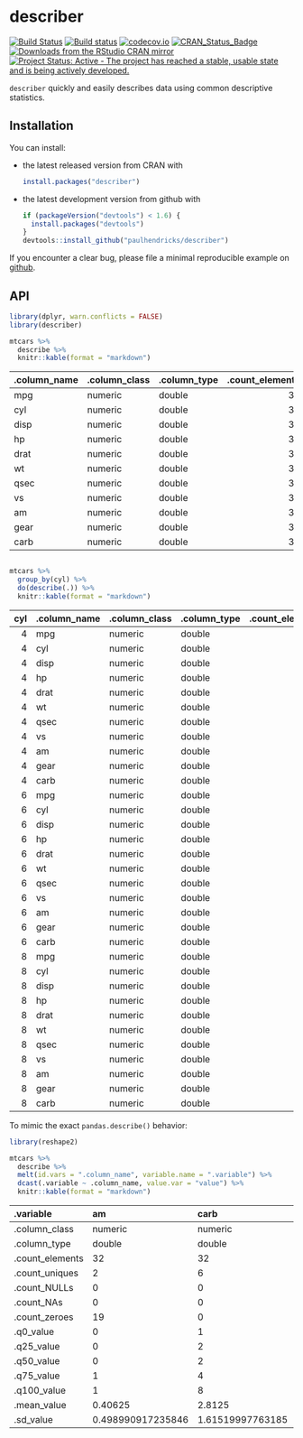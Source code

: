 <!-- README.md is generated from README.Rmd. Please edit that file -->
describer
=========

[![Build Status](https://travis-ci.org/paulhendricks/describer.png?branch=master)](https://travis-ci.org/paulhendricks/describer) [![Build status](https://ci.appveyor.com/api/projects/status/jyh7mh23q1htalww/branch/master?svg=true)](https://ci.appveyor.com/project/paulhendricks/describer/branch/master) [![codecov.io](http://codecov.io/github/paulhendricks/describer/coverage.svg?branch=master)](http://codecov.io/github/paulhendricks/describer?branch=master) [![CRAN\_Status\_Badge](http://www.r-pkg.org/badges/version/describer)](http://cran.r-project.org/package=describer) [![Downloads from the RStudio CRAN mirror](http://cranlogs.r-pkg.org/badges/describer)](http://cran.rstudio.com/package=describer) [![Project Status: Active - The project has reached a stable, usable state and is being actively developed.](http://www.repostatus.org/badges/0.1.0/active.svg)](http://www.repostatus.org/#active)

`describer` quickly and easily describes data using common descriptive statistics.

Installation
------------

You can install:

-   the latest released version from CRAN with

    ``` r
    install.packages("describer")
    ```

-   the latest development version from github with

    ``` r
    if (packageVersion("devtools") < 1.6) {
      install.packages("devtools")
    }
    devtools::install_github("paulhendricks/describer")
    ```

If you encounter a clear bug, please file a minimal reproducible example on [github](https://github.com/paulhendricks/describer/issues).

API
---

``` r
library(dplyr, warn.conflicts = FALSE)
library(describer)

mtcars %>% 
  describe %>% 
  knitr::kable(format = "markdown")
```

| .column\_name | .column\_class | .column\_type |  .count\_elements|  .count\_uniques|  .count\_NULLs|  .count\_NAs|  .count\_zeroes|  .q0\_value|  .q25\_value|  .q50\_value|  .q75\_value|  .q100\_value|  .mean\_value|   .sd\_value|
|:--------------|:---------------|:--------------|-----------------:|----------------:|--------------:|------------:|---------------:|-----------:|------------:|------------:|------------:|-------------:|-------------:|------------:|
| mpg           | numeric        | double        |                32|               25|              0|            0|               0|      10.400|     15.42500|       19.200|        22.80|        33.900|     20.090625|    6.0269481|
| cyl           | numeric        | double        |                32|                3|              0|            0|               0|       4.000|      4.00000|        6.000|         8.00|         8.000|      6.187500|    1.7859216|
| disp          | numeric        | double        |                32|               27|              0|            0|               0|      71.100|    120.82500|      196.300|       326.00|       472.000|    230.721875|  123.9386938|
| hp            | numeric        | double        |                32|               22|              0|            0|               0|      52.000|     96.50000|      123.000|       180.00|       335.000|    146.687500|   68.5628685|
| drat          | numeric        | double        |                32|               22|              0|            0|               0|       2.760|      3.08000|        3.695|         3.92|         4.930|      3.596563|    0.5346787|
| wt            | numeric        | double        |                32|               29|              0|            0|               0|       1.513|      2.58125|        3.325|         3.61|         5.424|      3.217250|    0.9784574|
| qsec          | numeric        | double        |                32|               30|              0|            0|               0|      14.500|     16.89250|       17.710|        18.90|        22.900|     17.848750|    1.7869432|
| vs            | numeric        | double        |                32|                2|              0|            0|              18|       0.000|      0.00000|        0.000|         1.00|         1.000|      0.437500|    0.5040161|
| am            | numeric        | double        |                32|                2|              0|            0|              19|       0.000|      0.00000|        0.000|         1.00|         1.000|      0.406250|    0.4989909|
| gear          | numeric        | double        |                32|                3|              0|            0|               0|       3.000|      3.00000|        4.000|         4.00|         5.000|      3.687500|    0.7378041|
| carb          | numeric        | double        |                32|                6|              0|            0|               0|       1.000|      2.00000|        2.000|         4.00|         8.000|      2.812500|    1.6152000|

``` r

mtcars %>% 
  group_by(cyl) %>% 
  do(describe(.)) %>% 
  knitr::kable(format = "markdown")
```

|  cyl| .column\_name | .column\_class | .column\_type |  .count\_elements|  .count\_uniques|  .count\_NULLs|  .count\_NAs|  .count\_zeroes|  .q0\_value|  .q25\_value|  .q50\_value|  .q75\_value|  .q100\_value|  .mean\_value|  .sd\_value|
|----:|:--------------|:---------------|:--------------|-----------------:|----------------:|--------------:|------------:|---------------:|-----------:|------------:|------------:|------------:|-------------:|-------------:|-----------:|
|    4| mpg           | numeric        | double        |                11|                9|              0|            0|               0|      21.400|      22.8000|       26.000|     30.40000|        33.900|    26.6636364|   4.5098277|
|    4| cyl           | numeric        | double        |                11|                1|              0|            0|               0|       4.000|       4.0000|        4.000|      4.00000|         4.000|     4.0000000|   0.0000000|
|    4| disp          | numeric        | double        |                11|               11|              0|            0|               0|      71.100|      78.8500|      108.000|    120.65000|       146.700|   105.1363636|  26.8715937|
|    4| hp            | numeric        | double        |                11|               10|              0|            0|               0|      52.000|      65.5000|       91.000|     96.00000|       113.000|    82.6363636|  20.9345300|
|    4| drat          | numeric        | double        |                11|               10|              0|            0|               0|       3.690|       3.8100|        4.080|      4.16500|         4.930|     4.0709091|   0.3654711|
|    4| wt            | numeric        | double        |                11|               11|              0|            0|               0|       1.513|       1.8850|        2.200|      2.62250|         3.190|     2.2857273|   0.5695637|
|    4| qsec          | numeric        | double        |                11|               11|              0|            0|               0|      16.700|      18.5600|       18.900|     19.95000|        22.900|    19.1372727|   1.6824452|
|    4| vs            | numeric        | double        |                11|                2|              0|            0|               1|       0.000|       1.0000|        1.000|      1.00000|         1.000|     0.9090909|   0.3015113|
|    4| am            | numeric        | double        |                11|                2|              0|            0|               3|       0.000|       0.5000|        1.000|      1.00000|         1.000|     0.7272727|   0.4670994|
|    4| gear          | numeric        | double        |                11|                3|              0|            0|               0|       3.000|       4.0000|        4.000|      4.00000|         5.000|     4.0909091|   0.5393599|
|    4| carb          | numeric        | double        |                11|                2|              0|            0|               0|       1.000|       1.0000|        2.000|      2.00000|         2.000|     1.5454545|   0.5222330|
|    6| mpg           | numeric        | double        |                 7|                6|              0|            0|               0|      17.800|      18.6500|       19.700|     21.00000|        21.400|    19.7428571|   1.4535670|
|    6| cyl           | numeric        | double        |                 7|                1|              0|            0|               0|       6.000|       6.0000|        6.000|      6.00000|         6.000|     6.0000000|   0.0000000|
|    6| disp          | numeric        | double        |                 7|                5|              0|            0|               0|     145.000|     160.0000|      167.600|    196.30000|       258.000|   183.3142857|  41.5624602|
|    6| hp            | numeric        | double        |                 7|                4|              0|            0|               0|     105.000|     110.0000|      110.000|    123.00000|       175.000|   122.2857143|  24.2604911|
|    6| drat          | numeric        | double        |                 7|                5|              0|            0|               0|       2.760|       3.3500|        3.900|      3.91000|         3.920|     3.5857143|   0.4760552|
|    6| wt            | numeric        | double        |                 7|                6|              0|            0|               0|       2.620|       2.8225|        3.215|      3.44000|         3.460|     3.1171429|   0.3563455|
|    6| qsec          | numeric        | double        |                 7|                7|              0|            0|               0|      15.500|      16.7400|       18.300|     19.17000|        20.220|    17.9771429|   1.7068657|
|    6| vs            | numeric        | double        |                 7|                2|              0|            0|               3|       0.000|       0.0000|        1.000|      1.00000|         1.000|     0.5714286|   0.5345225|
|    6| am            | numeric        | double        |                 7|                2|              0|            0|               4|       0.000|       0.0000|        0.000|      1.00000|         1.000|     0.4285714|   0.5345225|
|    6| gear          | numeric        | double        |                 7|                3|              0|            0|               0|       3.000|       3.5000|        4.000|      4.00000|         5.000|     3.8571429|   0.6900656|
|    6| carb          | numeric        | double        |                 7|                3|              0|            0|               0|       1.000|       2.5000|        4.000|      4.00000|         6.000|     3.4285714|   1.8126539|
|    8| mpg           | numeric        | double        |                14|               12|              0|            0|               0|      10.400|      14.4000|       15.200|     16.25000|        19.200|    15.1000000|   2.5600481|
|    8| cyl           | numeric        | double        |                14|                1|              0|            0|               0|       8.000|       8.0000|        8.000|      8.00000|         8.000|     8.0000000|   0.0000000|
|    8| disp          | numeric        | double        |                14|               11|              0|            0|               0|     275.800|     301.7500|      350.500|    390.00000|       472.000|   353.1000000|  67.7713236|
|    8| hp            | numeric        | double        |                14|                9|              0|            0|               0|     150.000|     176.2500|      192.500|    241.25000|       335.000|   209.2142857|  50.9768855|
|    8| drat          | numeric        | double        |                14|               11|              0|            0|               0|       2.760|       3.0700|        3.115|      3.22500|         4.220|     3.2292857|   0.3723618|
|    8| wt            | numeric        | double        |                14|               13|              0|            0|               0|       3.170|       3.5325|        3.755|      4.01375|         5.424|     3.9992143|   0.7594047|
|    8| qsec          | numeric        | double        |                14|               14|              0|            0|               0|      14.500|      16.0975|       17.175|     17.55500|        18.000|    16.7721429|   1.1960138|
|    8| vs            | numeric        | double        |                14|                1|              0|            0|              14|       0.000|       0.0000|        0.000|      0.00000|         0.000|     0.0000000|   0.0000000|
|    8| am            | numeric        | double        |                14|                2|              0|            0|              12|       0.000|       0.0000|        0.000|      0.00000|         1.000|     0.1428571|   0.3631365|
|    8| gear          | numeric        | double        |                14|                2|              0|            0|               0|       3.000|       3.0000|        3.000|      3.00000|         5.000|     3.2857143|   0.7262730|
|    8| carb          | numeric        | double        |                14|                4|              0|            0|               0|       2.000|       2.2500|        3.500|      4.00000|         8.000|     3.5000000|   1.5566236|

To mimic the exact `pandas.describe()` behavior:

``` r
library(reshape2)

mtcars %>% 
  describe %>% 
  melt(id.vars = ".column_name", variable.name = ".variable") %>% 
  dcast(.variable ~ .column_name, value.var = "value") %>% 
  knitr::kable(format = "markdown")
```

| .variable        | am                | carb             | cyl              | disp             | drat              | gear              | hp               | mpg             | qsec             | vs                | wt                |
|:-----------------|:------------------|:-----------------|:-----------------|:-----------------|:------------------|:------------------|:-----------------|:----------------|:-----------------|:------------------|:------------------|
| .column\_class   | numeric           | numeric          | numeric          | numeric          | numeric           | numeric           | numeric          | numeric         | numeric          | numeric           | numeric           |
| .column\_type    | double            | double           | double           | double           | double            | double            | double           | double          | double           | double            | double            |
| .count\_elements | 32                | 32               | 32               | 32               | 32                | 32                | 32               | 32              | 32               | 32                | 32                |
| .count\_uniques  | 2                 | 6                | 3                | 27               | 22                | 3                 | 22               | 25              | 30               | 2                 | 29                |
| .count\_NULLs    | 0                 | 0                | 0                | 0                | 0                 | 0                 | 0                | 0               | 0                | 0                 | 0                 |
| .count\_NAs      | 0                 | 0                | 0                | 0                | 0                 | 0                 | 0                | 0               | 0                | 0                 | 0                 |
| .count\_zeroes   | 19                | 0                | 0                | 0                | 0                 | 0                 | 0                | 0               | 0                | 18                | 0                 |
| .q0\_value       | 0                 | 1                | 4                | 71.1             | 2.76              | 3                 | 52               | 10.4            | 14.5             | 0                 | 1.513             |
| .q25\_value      | 0                 | 2                | 4                | 120.825          | 3.08              | 3                 | 96.5             | 15.425          | 16.8925          | 0                 | 2.58125           |
| .q50\_value      | 0                 | 2                | 6                | 196.3            | 3.695             | 4                 | 123              | 19.2            | 17.71            | 0                 | 3.325             |
| .q75\_value      | 1                 | 4                | 8                | 326              | 3.92              | 4                 | 180              | 22.8            | 18.9             | 1                 | 3.61              |
| .q100\_value     | 1                 | 8                | 8                | 472              | 4.93              | 5                 | 335              | 33.9            | 22.9             | 1                 | 5.424             |
| .mean\_value     | 0.40625           | 2.8125           | 6.1875           | 230.721875       | 3.5965625         | 3.6875            | 146.6875         | 20.090625       | 17.84875         | 0.4375            | 3.21725           |
| .sd\_value       | 0.498990917235846 | 1.61519997763185 | 1.78592164694654 | 123.938693831382 | 0.534678736070971 | 0.737804065256947 | 68.5628684893206 | 6.0269480520891 | 1.78694323609684 | 0.504016128774185 | 0.978457442989697 |
